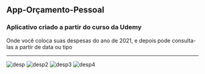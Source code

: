 ## App-Orçamento-Pessoal

### Aplicativo criado a partir do curso da Udemy 

Onde você coloca suas despesas do ano de 2021, e depois pode consulta-las a partir de data ou tipo 

<hr> 

![desp](https://user-images.githubusercontent.com/70242822/142040737-ecfd48c1-afac-4434-8554-9991bb8f8530.jpg)
![desp2](https://user-images.githubusercontent.com/70242822/142040741-abb8e7d9-2d3c-48e4-b6c2-7cada83f2574.jpg)
![desp3](https://user-images.githubusercontent.com/70242822/142040742-2a10ff30-13fb-4f8c-96d0-a1aea1faada0.jpg)
![desp4](https://user-images.githubusercontent.com/70242822/142040744-4de6e0f3-4874-4549-905e-4cbb6ac833c1.jpg)
